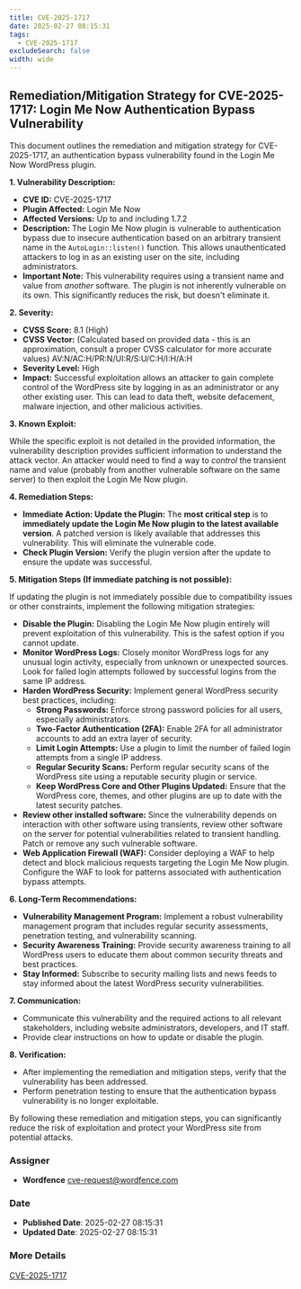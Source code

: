 ```yaml
---
title: CVE-2025-1717
date: 2025-02-27 08:15:31
tags:
  - CVE-2025-1717
excludeSearch: false
width: wide
---
```


## Remediation/Mitigation Strategy for CVE-2025-1717: Login Me Now Authentication Bypass Vulnerability

This document outlines the remediation and mitigation strategy for CVE-2025-1717, an authentication bypass vulnerability found in the Login Me Now WordPress plugin.

**1. Vulnerability Description:**

*   **CVE ID:** CVE-2025-1717
*   **Plugin Affected:** Login Me Now
*   **Affected Versions:** Up to and including 1.7.2
*   **Description:** The Login Me Now plugin is vulnerable to authentication bypass due to insecure authentication based on an arbitrary transient name in the `AutoLogin::listen()` function. This allows unauthenticated attackers to log in as an existing user on the site, including administrators.
*   **Important Note:** This vulnerability requires using a transient name and value from *another* software. The plugin is not inherently vulnerable on its own.  This significantly reduces the risk, but doesn't eliminate it.

**2. Severity:**

*   **CVSS Score:** 8.1 (High)
*   **CVSS Vector:** (Calculated based on provided data - this is an approximation, consult a proper CVSS calculator for more accurate values) AV:N/AC:H/PR:N/UI:R/S:U/C:H/I:H/A:H
*   **Severity Level:** High
*   **Impact:** Successful exploitation allows an attacker to gain complete control of the WordPress site by logging in as an administrator or any other existing user. This can lead to data theft, website defacement, malware injection, and other malicious activities.

**3. Known Exploit:**

While the specific exploit is not detailed in the provided information, the vulnerability description provides sufficient information to understand the attack vector.  An attacker would need to find a way to *control* the transient name and value (probably from another vulnerable software on the same server) to then exploit the Login Me Now plugin.

**4. Remediation Steps:**

*   **Immediate Action: Update the Plugin:** The **most critical step** is to **immediately update the Login Me Now plugin to the latest available version**.  A patched version is likely available that addresses this vulnerability. This will eliminate the vulnerable code.
*   **Check Plugin Version:** Verify the plugin version after the update to ensure the update was successful.

**5. Mitigation Steps (If immediate patching is not possible):**

If updating the plugin is not immediately possible due to compatibility issues or other constraints, implement the following mitigation strategies:

*   **Disable the Plugin:**  Disabling the Login Me Now plugin entirely will prevent exploitation of this vulnerability. This is the safest option if you cannot update.
*   **Monitor WordPress Logs:** Closely monitor WordPress logs for any unusual login activity, especially from unknown or unexpected sources.  Look for failed login attempts followed by successful logins from the same IP address.
*   **Harden WordPress Security:** Implement general WordPress security best practices, including:
    *   **Strong Passwords:** Enforce strong password policies for all users, especially administrators.
    *   **Two-Factor Authentication (2FA):** Enable 2FA for all administrator accounts to add an extra layer of security.
    *   **Limit Login Attempts:** Use a plugin to limit the number of failed login attempts from a single IP address.
    *   **Regular Security Scans:** Perform regular security scans of the WordPress site using a reputable security plugin or service.
    *   **Keep WordPress Core and Other Plugins Updated:** Ensure that the WordPress core, themes, and other plugins are up to date with the latest security patches.
*   **Review other installed software:** Since the vulnerability depends on interaction with other software using transients, review other software on the server for potential vulnerabilities related to transient handling.  Patch or remove any such vulnerable software.
*   **Web Application Firewall (WAF):** Consider deploying a WAF to help detect and block malicious requests targeting the Login Me Now plugin.  Configure the WAF to look for patterns associated with authentication bypass attempts.

**6. Long-Term Recommendations:**

*   **Vulnerability Management Program:** Implement a robust vulnerability management program that includes regular security assessments, penetration testing, and vulnerability scanning.
*   **Security Awareness Training:** Provide security awareness training to all WordPress users to educate them about common security threats and best practices.
*   **Stay Informed:** Subscribe to security mailing lists and news feeds to stay informed about the latest WordPress security vulnerabilities.

**7. Communication:**

*   Communicate this vulnerability and the required actions to all relevant stakeholders, including website administrators, developers, and IT staff.
*   Provide clear instructions on how to update or disable the plugin.

**8. Verification:**

*   After implementing the remediation and mitigation steps, verify that the vulnerability has been addressed.
*   Perform penetration testing to ensure that the authentication bypass vulnerability is no longer exploitable.

By following these remediation and mitigation steps, you can significantly reduce the risk of exploitation and protect your WordPress site from potential attacks.

### Assigner
- **Wordfence** <cve-request@wordfence.com>

### Date
- **Published Date**: 2025-02-27 08:15:31
- **Updated Date**: 2025-02-27 08:15:31

### More Details
[CVE-2025-1717](https://www.cvedetails.com/cve/CVE-2025-1717)